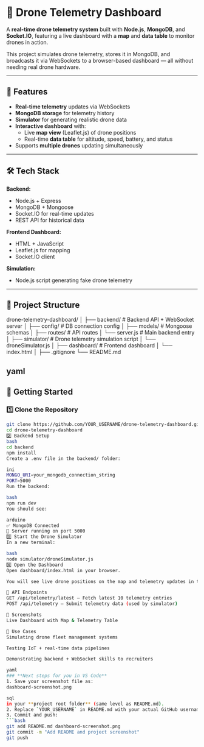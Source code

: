 # 🚁 Drone Telemetry Dashboard

A **real-time drone telemetry system** built with **Node.js**, **MongoDB**, and **Socket.IO**, featuring a live dashboard with a **map** and **data table** to monitor drones in action.

This project simulates drone telemetry, stores it in MongoDB, and broadcasts it via WebSockets to a browser-based dashboard — all without needing real drone hardware.

---

## 📌 Features
- **Real-time telemetry** updates via WebSockets
- **MongoDB storage** for telemetry history
- **Simulator** for generating realistic drone data
- **Interactive dashboard** with:
  - Live **map view** (Leaflet.js) of drone positions
  - Real-time **data table** for altitude, speed, battery, and status
- Supports **multiple drones** updating simultaneously

---

## 🛠️ Tech Stack
**Backend:**
- Node.js + Express
- MongoDB + Mongoose
- Socket.IO for real-time updates
- REST API for historical data

**Frontend Dashboard:**
- HTML + JavaScript
- Leaflet.js for mapping
- Socket.IO client

**Simulation:**
- Node.js script generating fake drone telemetry

---

## 📂 Project Structure
drone-telemetry-dashboard/
│
├── backend/ # Backend API + WebSocket server
│ ├── config/ # DB connection config
│ ├── models/ # Mongoose schemas
│ ├── routes/ # API routes
│ └── server.js # Main backend entry
│
├── simulator/ # Drone telemetry simulation script
│ └── droneSimulator.js
│
├── dashboard/ # Frontend dashboard
│ └── index.html
│
├── .gitignore
└── README.md

yaml
---

## 🚀 Getting Started

### 1️⃣ Clone the Repository
```bash
git clone https://github.com/YOUR_USERNAME/drone-telemetry-dashboard.git
cd drone-telemetry-dashboard
2️⃣ Backend Setup
bash
cd backend
npm install
Create a .env file in the backend/ folder:

ini
MONGO_URI=your_mongodb_connection_string
PORT=5000
Run the backend:

bash
npm run dev
You should see:

arduino
✅ MongoDB Connected
🚀 Server running on port 5000
3️⃣ Start the Drone Simulator
In a new terminal:

bash
node simulator/droneSimulator.js
4️⃣ Open the Dashboard
Open dashboard/index.html in your browser.

You will see live drone positions on the map and telemetry updates in the table.

📡 API Endpoints
GET /api/telemetry/latest – Fetch latest 10 telemetry entries
POST /api/telemetry – Submit telemetry data (used by simulator)

📸 Screenshots
Live Dashboard with Map & Telemetry Table

🎯 Use Cases
Simulating drone fleet management systems

Testing IoT + real-time data pipelines

Demonstrating backend + WebSocket skills to recruiters

yaml
### **Next steps for you in VS Code**
1. Save your screenshot file as:
dashboard-screenshot.png

sql
in your **project root folder** (same level as README.md).
2. Replace `YOUR_USERNAME` in README.md with your actual GitHub username.
3. Commit and push:
```bash
git add README.md dashboard-screenshot.png
git commit -m "Add README and project screenshot"
git push
